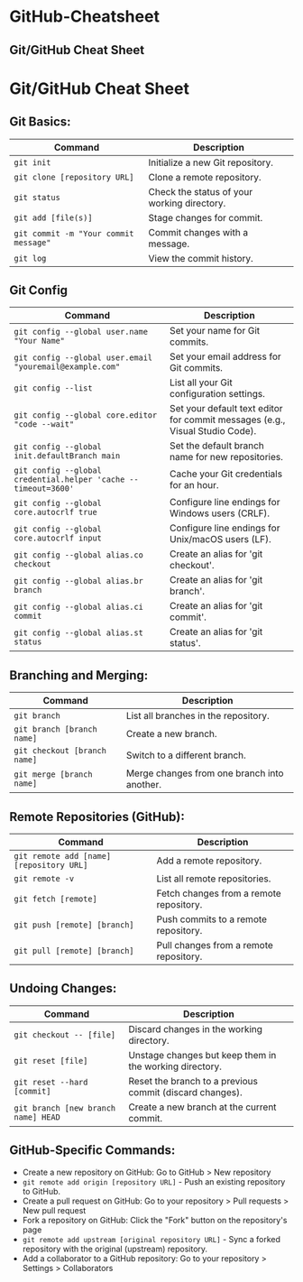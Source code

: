 # GitHub-Cheatsheet

<!DOCTYPE html>
<html>
<head>
  <meta charset="UTF-8">
  <h2>Git/GitHub Cheat Sheet</h2>
</head>
<body>
  <h1>Git/GitHub Cheat Sheet</h1>

  <h2>Git Basics:</h2>
  <table>
    <thead>
      <tr>
        <th>Command</th>
        <th>Description</th>
      </tr>
    </thead>
    <tbody>
      <tr>
        <td><code>git init</code></td>
        <td>Initialize a new Git repository.</td>
      </tr>
      <tr>
        <td><code>git clone [repository URL]</code></td>
        <td>Clone a remote repository.</td>
      </tr>
      <tr>
        <td><code>git status</code></td>
        <td>Check the status of your working directory.</td>
      </tr>
      <tr>
        <td><code>git add [file(s)]</code></td>
        <td>Stage changes for commit.</td>
      </tr>
      <tr>
        <td><code>git commit -m "Your commit message"</code></td>
        <td>Commit changes with a message.</td>
      </tr>
      <tr>
        <td><code>git log</code></td>
        <td>View the commit history.</td>
      </tr>
    </tbody>
  </table>

  <h2>Git Config</h2>

<table>
  <thead>
    <tr>
      <th>Command</th>
      <th>Description</th>
    </tr>
  </thead>
  <tbody>
    <tr>
      <td><code>git config --global user.name "Your Name"</code></td>
      <td>Set your name for Git commits.</td>
    </tr>
    <tr>
      <td><code>git config --global user.email "youremail@example.com"</code></td>
      <td>Set your email address for Git commits.</td>
    </tr>
    <tr>
      <td><code>git config --list</code></td>
      <td>List all your Git configuration settings.</td>
    </tr>
    <tr>
      <td><code>git config --global core.editor "code --wait"</code></td>
      <td>Set your default text editor for commit messages (e.g., Visual Studio Code).</td>
    </tr>
    <tr>
      <td><code>git config --global init.defaultBranch main</code></td>
      <td>Set the default branch name for new repositories.</td>
    </tr>
    <tr>
      <td><code>git config --global credential.helper 'cache --timeout=3600'</code></td>
      <td>Cache your Git credentials for an hour.</td>
    </tr>
    <tr>
      <td><code>git config --global core.autocrlf true</code></td>
      <td>Configure line endings for Windows users (CRLF).</td>
    </tr>
    <tr>
      <td><code>git config --global core.autocrlf input</code></td>
      <td>Configure line endings for Unix/macOS users (LF).</td>
    </tr>
    <tr>
      <td><code>git config --global alias.co checkout</code></td>
      <td>Create an alias for 'git checkout'.</td>
    </tr>
    <tr>
      <td><code>git config --global alias.br branch</code></td>
      <td>Create an alias for 'git branch'.</td>
    </tr>
    <tr>
      <td><code>git config --global alias.ci commit</code></td>
      <td>Create an alias for 'git commit'.</td>
    </tr>
    <tr>
      <td><code>git config --global alias.st status</code></td>
      <td>Create an alias for 'git status'.</td>
    </tr>
  </tbody>
</table>


  <h2>Branching and Merging:</h2>
  <table>
    <thead>
      <tr>
        <th>Command</th>
        <th>Description</th>
      </tr>
    </thead>
    <tbody>
      <tr>
        <td><code>git branch</code></td>
        <td>List all branches in the repository.</td>
      </tr>
      <tr>
        <td><code>git branch [branch name]</code></td>
        <td>Create a new branch.</td>
      </tr>
      <tr>
        <td><code>git checkout [branch name]</code></td>
        <td>Switch to a different branch.</td>
      </tr>
      <tr>
        <td><code>git merge [branch name]</code></td>
        <td>Merge changes from one branch into another.</td>
      </tr>
    </tbody>
  </table>

  <h2>Remote Repositories (GitHub):</h2>
  <table>
    <thead>
      <tr>
        <th>Command</th>
        <th>Description</th>
      </tr>
    </thead>
    <tbody>
      <tr>
        <td><code>git remote add [name] [repository URL]</code></td>
        <td>Add a remote repository.</td>
      </tr>
      <tr>
        <td><code>git remote -v</code></td>
        <td>List all remote repositories.</td>
      </tr>
      <tr>
        <td><code>git fetch [remote]</code></td>
        <td>Fetch changes from a remote repository.</td>
      </tr>
      <tr>
        <td><code>git push [remote] [branch]</code></td>
        <td>Push commits to a remote repository.</td>
      </tr>
      <tr>
        <td><code>git pull [remote] [branch]</code></td>
        <td>Pull changes from a remote repository.</td>
      </tr>
    </tbody>
  </table>

  <h2>Undoing Changes:</h2>
  <table>
    <thead>
      <tr>
        <th>Command</th>
        <th>Description</th>
      </tr>
    </thead>
    <tbody>
      <tr>
        <td><code>git checkout -- [file]</code></td>
        <td>Discard changes in the working directory.</td>
      </tr>
      <tr>
        <td><code>git reset [file]</code></td>
        <td>Unstage changes but keep them in the working directory.</td>
      </tr>
      <tr>
        <td><code>git reset --hard [commit]</code></td>
        <td>Reset the branch to a previous commit (discard changes).</td>
      </tr>
      <tr>
        <td><code>git branch [new branch name] HEAD</code></td>
        <td>Create a new branch at the current commit.</td>
      </tr>
    </tbody>
  </table>

  <h2>GitHub-Specific Commands:</h2>
  <ul>
    <li>Create a new repository on GitHub: Go to GitHub > New repository</li>
    <li><code>git remote add origin [repository URL]</code> - Push an existing repository to GitHub.</li>
    <li>Create a pull request on GitHub: Go to your repository > Pull requests > New pull request</li>
    <li>Fork a repository on GitHub: Click the "Fork" button on the repository's page</li>
    <li><code>git remote add upstream [original repository URL]</code> - Sync a forked repository with the original (upstream) repository.</li>
    <li>Add a collaborator to a GitHub repository: Go to your repository > Settings > Collaborators</li>
  </ul>
</body>
</html>




